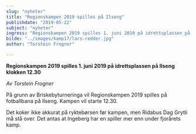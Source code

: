 ```yaml
---
slug: "nyheter"
title: "Regionskampen 2019 spilles på Ilseng"
publishdate: "2019-05-22"
subject: "nyheter"
ingress: "Regionskampen 2019 spilles 1. juni 2019 på idrettsplassen på Ilseng klokken 12.30."
bilde: "../images/kamp17/lars-redder.jpg"
author: "Torstein Frogner"

---
```


**Regionskampen 2019 spilles 1. juni 2019 på idrettsplassen på Ilseng klokken 12.30**

*Av Torstein Frogner*

På grunn av Briskebyturneringa vil Regionskampen 2019 spilles på fotballbana på Ilseng. Kampen vil starte 12.30.

Det koker ikke akkurat på ryktebørsen før kampen, men Ridabus Dag Grytli må stå over. Det antas at Ingeberg har en spiller mer enn under fjorårets kamp.